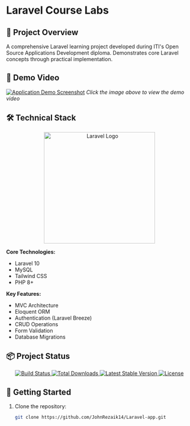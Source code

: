
# Laravel Course Labs

## 📌 Project Overview
A comprehensive Laravel learning project developed during ITI's Open Source Applications Development diploma. Demonstrates core Laravel concepts through practical implementation.

## 🎥 Demo Video
[![Application Demo Screenshot](https://github.com/user-attachments/assets/cb26bd65-41e7-495c-a25d-b050f4a7268b?raw=true)](https://drive.google.com/file/d/1aFvCeuL0wwAtnQlWbPNflUfjjzr_kI2n/view?usp=sharing)
*Click the image above to view the demo video*

## 🛠️ Technical Stack
<p align="center">
  <a href="https://laravel.com" target="_blank">
    <img src="https://raw.githubusercontent.com/laravel/art/master/logo-lockup/5%20SVG/2%20CMYK/1%20Full%20Color/laravel-logolockup-cmyk-red.svg" width="300" alt="Laravel Logo">
  </a>
</p>

**Core Technologies:**
- Laravel 10
- MySQL
- Tailwind CSS
- PHP 8+

**Key Features:**
- MVC Architecture
- Eloquent ORM
- Authentication (Laravel Breeze)
- CRUD Operations
- Form Validation
- Database Migrations

## 📦 Project Status
<p align="center">
  <a href="https://github.com/laravel/framework/actions">
    <img src="https://github.com/laravel/framework/workflows/tests/badge.svg" alt="Build Status">
  </a>
  <a href="https://packagist.org/packages/laravel/framework">
    <img src="https://img.shields.io/packagist/dt/laravel/framework" alt="Total Downloads">
  </a>
  <a href="https://packagist.org/packages/laravel/framework">
    <img src="https://img.shields.io/packagist/v/laravel/framework" alt="Latest Stable Version">
  </a>
  <a href="https://packagist.org/packages/laravel/framework">
    <img src="https://img.shields.io/packagist/l/laravel/framework" alt="License">
  </a>
</p>

## 🚀 Getting Started
1. Clone the repository:
   ```bash
   git clone https://github.com/JohnRezaik14/Laravel-app.git


